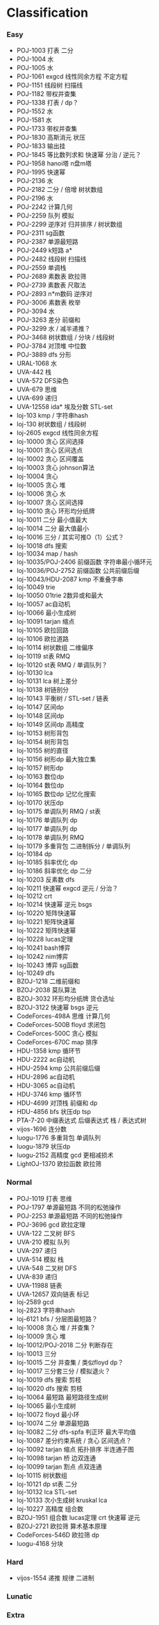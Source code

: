 # Classification
### Easy
- POJ-1003 打表 二分
- POJ-1004 水
- POJ-1005 水
- POJ-1061 exgcd 线性同余方程 不定方程
- POJ-1151 线段树 扫描线
- POJ-1182 带权并查集
- POJ-1338 打表 / dp？
- POJ-1552 水
- POJ-1581 水
- POJ-1733 带权并查集
- POJ-1830 高斯消元 状压
- POJ-1833 输出挂
- POJ-1845 等比数列求和 快速幂 分治 / 逆元？
- POJ-1958 hanoi塔 n盘m塔
- POJ-1995 快速幂
- POJ-2136 水
- POJ-2182 二分 / 倍增 树状数组
- POJ-2196 水
- POJ-2242 计算几何
- POJ-2259 队列 模拟
- POJ-2299 逆序对 归并排序 / 树状数组
- POJ-2311 sg函数
- POJ-2387 单源最短路
- POJ-2449 k短路 a*
- POJ-2482 线段树 扫描线
- POJ-2559 单调栈
- POJ-2689 素数表 欧拉筛
- POJ-2739 素数表 尺取法
- POJ-2893 n*m数码 逆序对
- POJ-3006 素数表 枚举
- POJ-3094 水
- POJ-3263 差分 前缀和
- POJ-3299 水 / 减半递推？
- POJ-3468 树状数组 / 分块 / 线段树
- POJ-3784 对顶堆 中位数
- POJ-3889 dfs 分形
- URAL-1068 水
- UVA-442 栈
- UVA-572 DFS染色
- UVA-679 思维
- UVA-699 递归
- UVA-12558 ida* 埃及分数 STL-set
- loj-103 kmp / 字符串hash
- loj-130 树状数组 / 线段树
- loj-2605 exgcd 线性同余方程
- loj-10000 贪心 区间选择
- loj-10001 贪心 区间选点
- loj-10002 贪心 区间覆盖
- loj-10003 贪心 johnson算法
- loj-10004 贪心
- loj-10005 贪心 堆
- loj-10006 贪心 水
- loj-10007 贪心 区间选择
- loj-10010 贪心 环形均分纸牌
- loj-10011 二分 最小值最大
- loj-10014 二分 最大值最小
- loj-10016 三分 / 其实可推O（1）公式？
- loj-10018 dfs 搜索
- loj-10034 map / hash
- loj-10035/POJ-2406 前缀函数 字符串最小循环元
- loj-10036/POJ-2752 前缀函数 公共前缀后缀
- loj-10043/HDU-2087 kmp 不重叠字串
- loj-10049 trie
- loj-10050 01trie 2数异或和最大
- loj-10057 ac自动机
- loj-10066 最小生成树
- loj-10091 tarjan 缩点
- loj-10105 欧拉回路
- loj-10106 欧拉道路
- loj-10114 树状数组 二维偏序
- loj-10119 st表 RMQ
- loj-10120 st表 RMQ / 单调队列？
- loj-10130 lca
- loj-10131 lca 树上差分
- loj-10138 树链剖分
- loj-10143 平衡树 / STL-set / 链表
- loj-10147 区间dp
- loj-10148 区间dp
- loj-10149 区间dp 高精度
- loj-10153 树形背包
- loj-10154 树形背包
- loj-10155 树的直径
- loj-10156 树形dp 最大独立集
- loj-10157 树形dp
- loj-10163 数位dp
- loj-10164 数位dp
- loj-10165 数位dp 记忆化搜索
- loj-10170 状压dp
- loj-10175 单调队列 RMQ / st表
- loj-10176 单调队列 dp
- loj-10177 单调队列 dp
- loj-10178 单调队列 RMQ
- loj-10179 多重背包 二进制拆分 / 单调队列
- loj-10184 dp
- loj-10185 斜率优化 dp
- loj-10186 斜率优化 dp 二分
- loj-10203 反素数 dfs
- loj-10211 快速幂 exgcd 逆元 / 分治？
- loj-10212 crt
- loj-10214 快速幂 逆元 bsgs
- loj-10220 矩阵快速幂
- loj-10221 矩阵快速幂
- loj-10222 矩阵快速幂
- loj-10228 lucas定理
- loj-10241 bash博弈
- loj-10242 nim博弈
- loj-10243 博弈 sg函数
- loj-10249 dfs
- BZOJ-1218 二维前缀和
- BZOJ-2038 莫队算法
- BZOJ-3032 环形均分纸牌 货仓选址
- BZOJ-3122 快速幂 bsgs 逆元
- CodeForces-498A 思维 计算几何
- CodeForces-500B floyd 求闭包
- CodeForces-500C 贪心 模拟
- CodeForces-670C map 排序
- HDU-1358 kmp 循环节
- HDU-2222 ac自动机
- HDU-2594 kmp 公共前缀后缀
- HDU-2896 ac自动机
- HDU-3065 ac自动机
- HDU-3746 kmp 循环节
- HDU-4699 对顶栈 前缀和 dp
- HDU-4856 bfs 状压dp tsp
- PTA-7-20 中缀表达式 后缀表达式 栈 / 表达式树
- vijos-1696 连分数
- luogu-1776 多重背包 单调队列
- luogu-1879 状压dp
- luogu-2152 高精度 gcd 更相减损术
- LightOJ-1370 欧拉函数 欧拉筛

### Normal
- POJ-1019 打表 思维
- POJ-1797 单源最短路 不同的松弛操作
- POJ-2253 单源最短路 不同的松弛操作
- POJ-3696 gcd 欧拉定理
- UVA-122 二叉树 BFS
- UVA-210 模拟 队列
- UVA-297 递归
- UVA-514 模拟 栈
- UVA-548 二叉树 DFS
- UVA-839 递归
- UVA-11988 链表
- UVA-12657 双向链表 标记
- loj-2589 gcd
- loj-2823 字符串hash
- loj-6121 bfs / 分层图最短路？
- loj-10008 贪心 堆 / 并查集？
- loj-10009 贪心 堆
- loj-10012/POJ-2018 二分 判断存在
- loj-10013 三分
- loj-10015 二分 并查集 / 类似floyd dp？
- loj-10017 三分套三分 / 模拟退火？
- loj-10019 dfs 搜索 剪枝
- loj-10020 dfs 搜索 剪枝
- loj-10064 最短路 最短路径生成树
- loj-10065 最小生成树
- loj-10072 floyd 最小环
- loj-10074 二分 单源最短路
- loj-10082 二分 dfs-spfa 判正环 最大平均值
- loj-10087 差分约束系统 / 贪心 区间选点？
- loj-10092 tarjan 缩点 拓扑排序 半连通子图
- loj-10098 tarjan 桥 边双连通
- loj-10099 tarjan 割点 点双连通
- loj-10115 树状数组
- loj-10121 dp st表 二分
- loj-10132 lca STL-set
- loj-10133 次小生成树 kruskal lca
- loj-10227 高精度 组合数
- BZOJ-1951 组合数 lucas定理 crt 快速幂 逆元
- BZOJ-2721 欧拉筛 算术基本原理
- CodeForces-546D 欧拉筛 dp
- luogu-4168 分块

### Hard
- vijos-1554 递推 规律 二进制

### Lunatic

### Extra